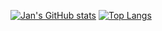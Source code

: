 [![Jan's GitHub stats](https://github-readme-stats.vercel.app/api?username=zJanny&count_private=true&theme=dracula)](https://github.com/anuraghazra/github-readme-stats)
[![Top Langs](https://github-readme-stats.vercel.app/api/top-langs/?username=zJanny&layout=compact&count_private=true&theme=dracula)](https://github.com/anuraghazra/github-readme-stats)
